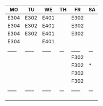 |MO  |TU  |WE  |TH|FR  |SA|
|----|----|----|--|----|--|
|E304|E302|E401|  |E302|  |
|E304|E302|E401|  |E302|  |
|E304|E302|E401|  |E302|  |
|E304|    |E401|  |    |  |
|____|____|____|__|____|__|
|    |    |    |  |F302|  |
|    |    |    |  |F302|* |
|    |    |    |  |F302|  |
|    |    |    |  |F302|  |
|____|____|____|__|____|__|
|    |    |    |  |    |  |
|    |    |    |  |    |  |
|    |    |    |  |    |  |
|    |    |    |  |    |  |
